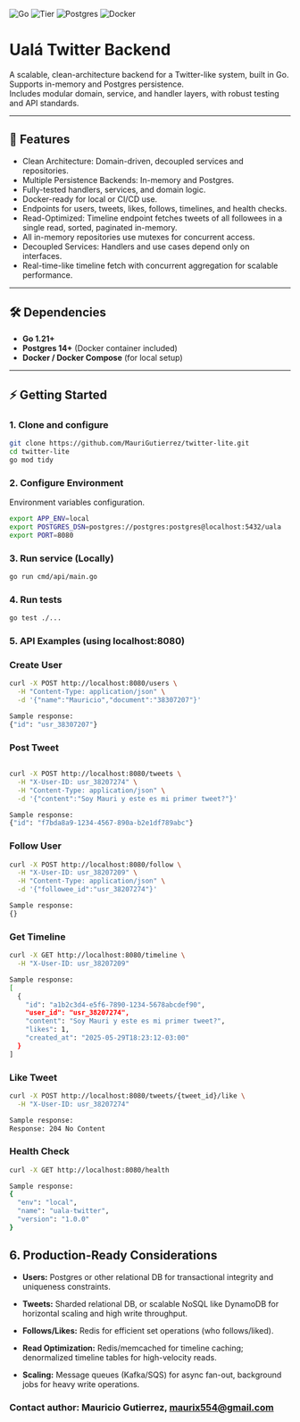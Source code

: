 ![Go](https://img.shields.io/badge/Go-1.21+-00ADD8?logo=go)
![Tier](https://img.shields.io/badge/Tier-1-red)
![Postgres](https://img.shields.io/badge/Postgres-14-blue?logo=postgresql)
![Docker](https://img.shields.io/badge/Docker-ready-blue?logo=docker)

# Ualá Twitter Backend

A scalable, clean-architecture backend for a Twitter-like system, built in Go.  
Supports in-memory and Postgres persistence.  
Includes modular domain, service, and handler layers, with robust testing and API standards.

---

## 🚀 Features

- Clean Architecture: Domain-driven, decoupled services and repositories.
- Multiple Persistence Backends: In-memory and Postgres.
- Fully-tested handlers, services, and domain logic.
- Docker-ready for local or CI/CD use.
- Endpoints for users, tweets, likes, follows, timelines, and health checks.
- Read-Optimized: Timeline endpoint fetches tweets of all followees in a single read, sorted, paginated in-memory.
- All in-memory repositories use mutexes for concurrent access.
- Decoupled Services: Handlers and use cases depend only on interfaces.
- Real-time-like timeline fetch with concurrent aggregation for scalable performance.

---

## 🛠️ Dependencies

- **Go 1.21+**
- **Postgres 14+** (Docker container included)
- **Docker / Docker Compose** (for local setup)

---

## ⚡ Getting Started

### 1. Clone and configure

```bash
git clone https://github.com/MauriGutierrez/twitter-lite.git
cd twitter-lite
go mod tidy
```

### 2. Configure Environment

Environment variables configuration.

```bash
export APP_ENV=local
export POSTGRES_DSN=postgres://postgres:postgres@localhost:5432/uala
export PORT=8080
```

### 3. Run service (Locally)

```bash
go run cmd/api/main.go
```

### 4. Run tests
```bash
go test ./...
```

### 5. API Examples (using localhost:8080)

### Create User

```bash
curl -X POST http://localhost:8080/users \
  -H "Content-Type: application/json" \
  -d '{"name":"Mauricio","document":"38307207"}'
```

```bash
Sample response:
{"id": "usr_38307207"}
```

### Post Tweet

```bash

curl -X POST http://localhost:8080/tweets \
  -H "X-User-ID: usr_38207274" \
  -H "Content-Type: application/json" \
  -d '{"content":"Soy Mauri y este es mi primer tweet?"}'
```

```bash
Sample response:
{"id": "f7bda8a9-1234-4567-890a-b2e1df789abc"}
```

### Follow User

```bash
curl -X POST http://localhost:8080/follow \
  -H "X-User-ID: usr_38207209" \
  -H "Content-Type: application/json" \
  -d '{"followee_id":"usr_38207274"}'
```

```bash
Sample response:
{}
```
### Get Timeline

```bash
curl -X GET http://localhost:8080/timeline \
  -H "X-User-ID: usr_38207209"
```

```bash
Sample response:
[
  {
    "id": "a1b2c3d4-e5f6-7890-1234-5678abcdef90",
    "user_id": "usr_38207274",
    "content": "Soy Mauri y este es mi primer tweet?",
    "likes": 1,
    "created_at": "2025-05-29T18:23:12-03:00"
  }
]
```

### Like Tweet

```bash
curl -X POST http://localhost:8080/tweets/{tweet_id}/like \
  -H "X-User-ID: usr_38207274"
```  

```bash
Sample response:
Response: 204 No Content
```

### Health Check

```bash
curl -X GET http://localhost:8080/health
```
    
```bash
Sample response:
{
  "env": "local",
  "name": "uala-twitter",
  "version": "1.0.0"
}
```

## 6. Production-Ready Considerations

- **Users:** Postgres or other relational DB for transactional integrity and uniqueness constraints.

- **Tweets:** Sharded relational DB, or scalable NoSQL like DynamoDB for horizontal scaling and high write throughput.

- **Follows/Likes:** Redis for efficient set operations (who follows/liked).

- **Read Optimization:** Redis/memcached for timeline caching; denormalized timeline tables for high-velocity reads.

- **Scaling:** Message queues (Kafka/SQS) for async fan-out, background jobs for heavy write operations.

### Contact author: Mauricio Gutierrez, maurix554@gmail.com